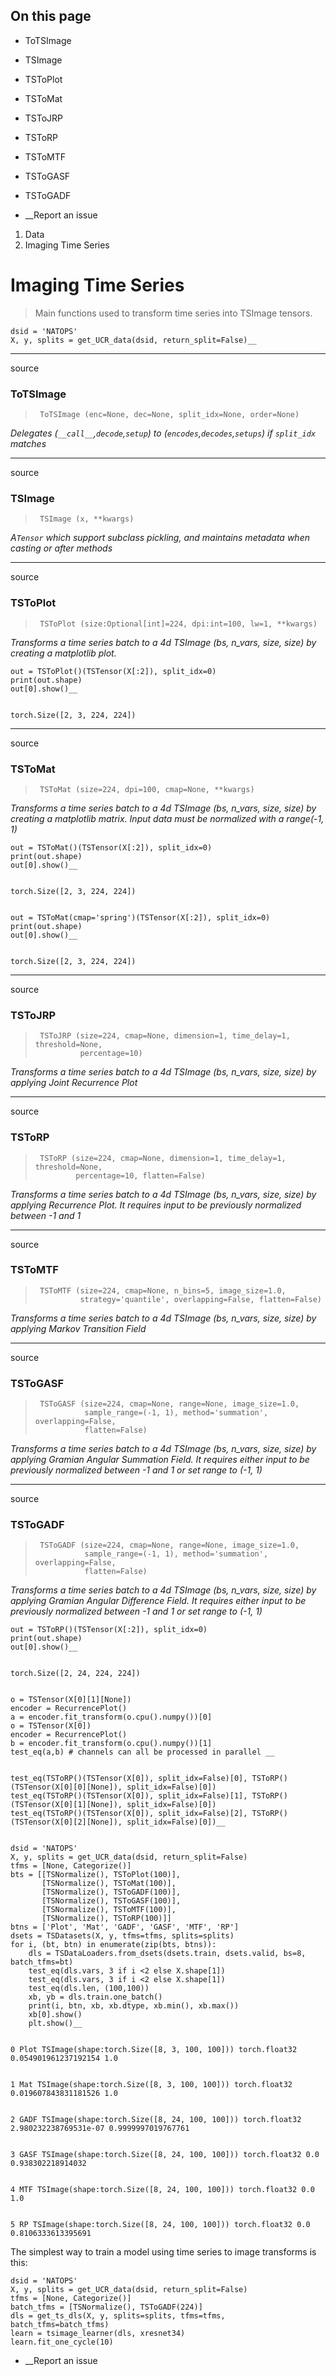 ## On this page

  * ToTSImage
  * TSImage
  * TSToPlot
  * TSToMat
  * TSToJRP
  * TSToRP
  * TSToMTF
  * TSToGASF
  * TSToGADF



  * __Report an issue



  1. Data
  2. Imaging Time Series



# Imaging Time Series

> Main functions used to transform time series into TSImage tensors.
    
    
    dsid = 'NATOPS'
    X, y, splits = get_UCR_data(dsid, return_split=False)__

* * *

source

### ToTSImage

> 
>      ToTSImage (enc=None, dec=None, split_idx=None, order=None)

_Delegates (`__call__`,`decode`,`setup`) to (`encodes`,`decodes`,`setups`) if `split_idx` matches_

* * *

source

### TSImage

> 
>      TSImage (x, **kwargs)

_A`Tensor` which support subclass pickling, and maintains metadata when casting or after methods_

* * *

source

### TSToPlot

> 
>      TSToPlot (size:Optional[int]=224, dpi:int=100, lw=1, **kwargs)

_Transforms a time series batch to a 4d TSImage (bs, n_vars, size, size) by creating a matplotlib plot._
    
    
    out = TSToPlot()(TSTensor(X[:2]), split_idx=0)
    print(out.shape)
    out[0].show()__
    
    
    torch.Size([2, 3, 224, 224])

* * *

source

### TSToMat

> 
>      TSToMat (size=224, dpi=100, cmap=None, **kwargs)

_Transforms a time series batch to a 4d TSImage (bs, n_vars, size, size) by creating a matplotlib matrix. Input data must be normalized with a range(-1, 1)_
    
    
    out = TSToMat()(TSTensor(X[:2]), split_idx=0)
    print(out.shape)
    out[0].show()__
    
    
    torch.Size([2, 3, 224, 224])
    
    
    out = TSToMat(cmap='spring')(TSTensor(X[:2]), split_idx=0)
    print(out.shape)
    out[0].show()__
    
    
    torch.Size([2, 3, 224, 224])

* * *

source

### TSToJRP

> 
>      TSToJRP (size=224, cmap=None, dimension=1, time_delay=1, threshold=None,
>               percentage=10)

_Transforms a time series batch to a 4d TSImage (bs, n_vars, size, size) by applying Joint Recurrence Plot_

* * *

source

### TSToRP

> 
>      TSToRP (size=224, cmap=None, dimension=1, time_delay=1, threshold=None,
>              percentage=10, flatten=False)

_Transforms a time series batch to a 4d TSImage (bs, n_vars, size, size) by applying Recurrence Plot. It requires input to be previously normalized between -1 and 1_

* * *

source

### TSToMTF

> 
>      TSToMTF (size=224, cmap=None, n_bins=5, image_size=1.0,
>               strategy='quantile', overlapping=False, flatten=False)

_Transforms a time series batch to a 4d TSImage (bs, n_vars, size, size) by applying Markov Transition Field_

* * *

source

### TSToGASF

> 
>      TSToGASF (size=224, cmap=None, range=None, image_size=1.0,
>                sample_range=(-1, 1), method='summation', overlapping=False,
>                flatten=False)

_Transforms a time series batch to a 4d TSImage (bs, n_vars, size, size) by applying Gramian Angular Summation Field. It requires either input to be previously normalized between -1 and 1 or set range to (-1, 1)_

* * *

source

### TSToGADF

> 
>      TSToGADF (size=224, cmap=None, range=None, image_size=1.0,
>                sample_range=(-1, 1), method='summation', overlapping=False,
>                flatten=False)

_Transforms a time series batch to a 4d TSImage (bs, n_vars, size, size) by applying Gramian Angular Difference Field. It requires either input to be previously normalized between -1 and 1 or set range to (-1, 1)_
    
    
    out = TSToRP()(TSTensor(X[:2]), split_idx=0)
    print(out.shape)
    out[0].show()__
    
    
    torch.Size([2, 24, 224, 224])
    
    
    o = TSTensor(X[0][1][None])
    encoder = RecurrencePlot()
    a = encoder.fit_transform(o.cpu().numpy())[0]
    o = TSTensor(X[0])
    encoder = RecurrencePlot()
    b = encoder.fit_transform(o.cpu().numpy())[1]
    test_eq(a,b) # channels can all be processed in parallel __
    
    
    test_eq(TSToRP()(TSTensor(X[0]), split_idx=False)[0], TSToRP()(TSTensor(X[0][0][None]), split_idx=False)[0])
    test_eq(TSToRP()(TSTensor(X[0]), split_idx=False)[1], TSToRP()(TSTensor(X[0][1][None]), split_idx=False)[0])
    test_eq(TSToRP()(TSTensor(X[0]), split_idx=False)[2], TSToRP()(TSTensor(X[0][2][None]), split_idx=False)[0])__
    
    
    dsid = 'NATOPS'
    X, y, splits = get_UCR_data(dsid, return_split=False)
    tfms = [None, Categorize()]
    bts = [[TSNormalize(), TSToPlot(100)],
           [TSNormalize(), TSToMat(100)],
           [TSNormalize(), TSToGADF(100)],
           [TSNormalize(), TSToGASF(100)],
           [TSNormalize(), TSToMTF(100)],
           [TSNormalize(), TSToRP(100)]]
    btns = ['Plot', 'Mat', 'GADF', 'GASF', 'MTF', 'RP']
    dsets = TSDatasets(X, y, tfms=tfms, splits=splits)
    for i, (bt, btn) in enumerate(zip(bts, btns)):
        dls = TSDataLoaders.from_dsets(dsets.train, dsets.valid, bs=8, batch_tfms=bt)
        test_eq(dls.vars, 3 if i <2 else X.shape[1])
        test_eq(dls.vars, 3 if i <2 else X.shape[1])
        test_eq(dls.len, (100,100))
        xb, yb = dls.train.one_batch()
        print(i, btn, xb, xb.dtype, xb.min(), xb.max())
        xb[0].show()
        plt.show()__
    
    
    0 Plot TSImage(shape:torch.Size([8, 3, 100, 100])) torch.float32 0.054901961237192154 1.0
    
    
    1 Mat TSImage(shape:torch.Size([8, 3, 100, 100])) torch.float32 0.019607843831181526 1.0
    
    
    2 GADF TSImage(shape:torch.Size([8, 24, 100, 100])) torch.float32 2.980232238769531e-07 0.9999997019767761
    
    
    3 GASF TSImage(shape:torch.Size([8, 24, 100, 100])) torch.float32 0.0 0.938302218914032
    
    
    4 MTF TSImage(shape:torch.Size([8, 24, 100, 100])) torch.float32 0.0 1.0
    
    
    5 RP TSImage(shape:torch.Size([8, 24, 100, 100])) torch.float32 0.0 0.8106333613395691

The simplest way to train a model using time series to image transforms is this:
    
    
    dsid = 'NATOPS'
    X, y, splits = get_UCR_data(dsid, return_split=False)
    tfms = [None, Categorize()]
    batch_tfms = [TSNormalize(), TSToGADF(224)]
    dls = get_ts_dls(X, y, splits=splits, tfms=tfms, batch_tfms=batch_tfms)
    learn = tsimage_learner(dls, xresnet34)
    learn.fit_one_cycle(10)

  * __Report an issue


